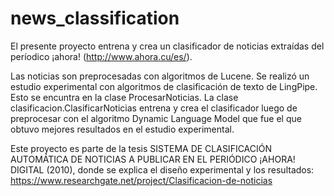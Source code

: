 # news_classification

El presente proyecto entrena y crea un clasificador de noticias extraídas del períodico ¡ahora! (http://www.ahora.cu/es/). 

Las noticias son preprocesadas con algoritmos de Lucene. Se realizó un estudio experimental con algoritmos de clasificación de texto de LingPipe. Esto se encuntra en la clase ProcesarNoticias. La clase clasificacion.ClasificarNoticias entrena y crea el clasificador luego de preprocesar con el algoritmo Dynamic Language Model que fue el que obtuvo mejores resultados en el estudio experimental.

Este proyecto es parte de la tesis SISTEMA DE CLASIFICACIÓN AUTOMÁTICA DE NOTICIAS A PUBLICAR EN EL PERIÓDICO ¡AHORA! DIGITAL (2010), donde se explica el diseño experimental y los resultados: https://www.researchgate.net/project/Clasificacion-de-noticias
